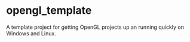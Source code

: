# opengl_template
A template project for getting OpenGL projects up an running quickly on Windows and Linux.
